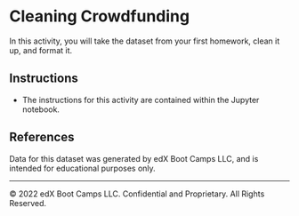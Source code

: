 # Cleaning Crowdfunding

In this activity, you will take the dataset from your first homework, clean it up, and format it.

## Instructions

* The instructions for this activity are contained within the Jupyter notebook.

## References

Data for this dataset was generated by edX Boot Camps LLC, and is intended for educational purposes only.


---

© 2022 edX Boot Camps LLC. Confidential and Proprietary. All Rights Reserved.
